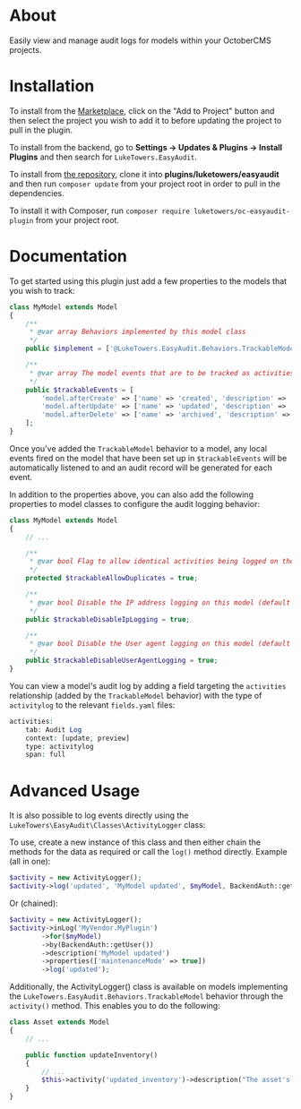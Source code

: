 # About

Easily view and manage audit logs for models within your OctoberCMS projects.

# Installation

To install from the [Marketplace](https://octobercms.com/plugin/luketowers-easyaudit), click on the "Add to Project" button and then select the project you wish to add it to before updating the project to pull in the plugin.

To install from the backend, go to **Settings -> Updates & Plugins -> Install Plugins** and then search for `LukeTowers.EasyAudit`.

To install from [the repository](https://github.com/luketowers/oc-easyaudit-plugin), clone it into **plugins/luketowers/easyaudit** and then run `composer update` from your project root in order to pull in the dependencies.

To install it with Composer, run `composer require luketowers/oc-easyaudit-plugin` from your project root.

# Documentation

To get started using this plugin just add a few properties to the models that you wish to track:

```php
class MyModel extends Model
{
    /**
     * @var array Behaviors implemented by this model class
     */
    public $implement = ['@LukeTowers.EasyAudit.Behaviors.TrackableModel'];

    /**
     * @var array The model events that are to be tracked as activities
     */
    public $trackableEvents = [
        'model.afterCreate' => ['name' => 'created', 'description' => 'The record was created'],
        'model.afterUpdate' => ['name' => 'updated', 'description' => 'The record was updated'],
        'model.afterDelete' => ['name' => 'archived', 'description' => 'The record was archived'],
    ];
}
```

Once you've added the `TrackableModel` behavior to a model, any local events fired on the model that have been set up in `$trackableEvents` will be automatically listened to and an audit record will be generated for each event.

In addition to the properties above, you can also add the following properties to model classes to configure the audit logging behavior:

```php
class MyModel extends Model
{
    // ...

    /**
     * @var bool Flag to allow identical activities being logged on the same request. Defaults to false
     */
    protected $trackableAllowDuplicates = true;

    /**
     * @var bool Disable the IP address logging on this model (default from the luketowers.easyaudit.logIpAddress configuration value negated)
     */
    public $trackableDisableIpLogging = true;

    /**
     * @var bool Disable the User agent logging on this model (default from the luketowers.easyaudit.logUserAgent configuration value negated)
     */
    public $trackableDisableUserAgentLogging = true;
}
```

You can view a model's audit log by adding a field targeting the `activities` relationship (added by the `TrackableModel` behavior) with the type of `activitylog` to the relevant `fields.yaml` files:

```php
activities:
    tab: Audit Log
    context: [update, preview]
    type: activitylog
    span: full
```

# Advanced Usage

It is also possible to log events directly using the `LukeTowers\EasyAudit\Classes\ActivityLogger` class:

To use, create a new instance of this class and then either chain the methods for the data as required or call the `log()` method directly.
Example (all in one):

```php
$activity = new ActivityLogger();
$activity->log('updated', 'MyModel updated', $myModel, BackendAuth::getUser(), ['maintenanceMode' => true], 'MyVendor.MyPlugin');
```

Or (chained):

```php
$activity = new ActivityLogger();
$activity->inLog('MyVendor.MyPlugin')
        ->for($myModel)
        ->by(BackendAuth::getUser())
        ->description('MyModel updated')
        ->properties(['maintenanceMode' => true])
        ->log('updated');
```

Additionally, the ActivityLogger() class is available on models implementing the `LukeTowers.EasyAudit.Behaviors.TrackableModel` behavior through the `activity()` method.
This enables you to do the following:

```php
class Asset extends Model
{
    // ...

    public function updateInventory()
    {
        // ...
        $this->activity('updated_inventory')->description("The asset's inventory was updated")->log();
    }
}
```